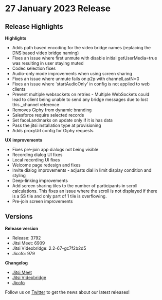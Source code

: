 # 27 January 2023 Release

## Release Highlights

**Highlights**

* Adds path based encoding for the video bridge names (replacing the DNS based video bridge naming)
* Fixes an issue where first unmute with disable initial getUserMedia=true was resulting in user staying muted
* Codec selection fixes
* Audio-only mode improvements when using screen sharing
* Fixes an issue where unmute fails on p2p with channelLastN=0
* Fixes an issue where 'startAudioOnly' in config is not applied to web clients
* Prevent multiple websockets on retries - Multiple WebSockets could lead to client being unable to send any bridge messages due to lost this._channel reference
* Removes Giphy from dynamic branding
* Salesforce require selected records
* Set faceLandmarks on update only if it is has data
* Pass the jitsi installation type at provisioning
* Adds proxyUrl config for Giphy requests

**UX improvements**

* Fixes pre-join app dialogs not being visible
* Recording dialog UI fixes
* Local recording UI fixes
* Welcome page redesign and fixes
* Invite dialog improvements - adjusts dial in limit display condition and styling
* Deep-linking improvements
* Add screen sharing tiles to the number of participants in scroll calculations. This fixes an issue where the scroll is not displayed if there is a SS tile and only part of 1 tile is overflowing.
* Pre-join screen improvements

## Versions

**Release version**

* Release: 3792
* Jitsi Meet: 6909
* Jitsi Videobridge: 2.2-67-gc7f2b2d5
* Jicofo: 979

**Changelog**

* [Jitsi Meet](https://github.com/jitsi/jitsi-meet/compare/release-6854...release-6909)
* [Jitsi Videobridge](https://github.com/jitsi/jitsi-videobridge/compare/252d14bc...c7f2b2d5)
* [Jicofo](https://github.com/jitsi/jicofo/compare/954...979)

Follow us on [Twitter](https://twitter.com/JaaSOfficial) to get the news about our latest releases!

